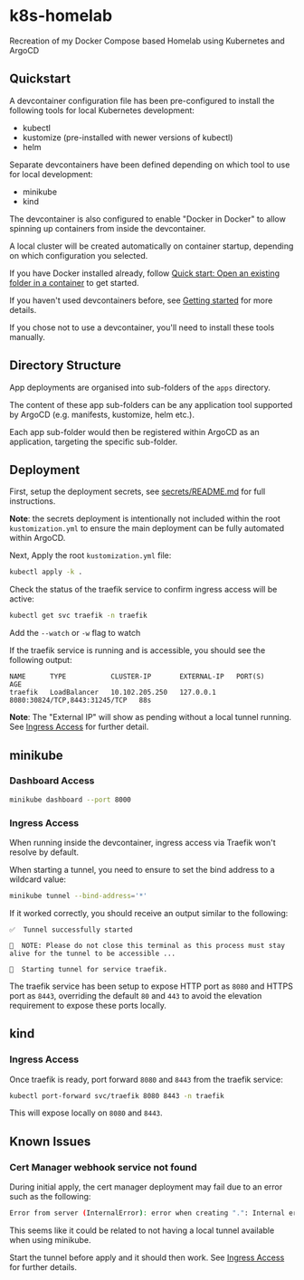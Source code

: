 # k8s-homelab
Recreation of my Docker Compose based Homelab using Kubernetes and ArgoCD

## Quickstart

A devcontainer configuration file has been pre-configured to install the following tools for local Kubernetes development:
- kubectl
- kustomize (pre-installed with newer versions of kubectl)
- helm

Separate devcontainers have been defined depending on which tool to use for local development:
- minikube
- kind

The devcontainer is also configured to enable "Docker in Docker" to allow spinning up containers from inside the devcontainer.

A local cluster will be created automatically on container startup, depending on which configuration you selected.

If you have Docker installed already, follow [Quick start: Open an existing folder in a container](https://code.visualstudio.com/docs/devcontainers/containers#_quick-start-open-an-existing-folder-in-a-container) to get started.

If you haven't used devcontainers before, see [Getting started](https://code.visualstudio.com/docs/devcontainers/containers#_getting-started) for more details.

If you chose not to use a devcontainer, you'll need to install these tools manually.

## Directory Structure

App deployments are organised into sub-folders of the `apps` directory. 

The content of these app sub-folders can be any application tool supported by ArgoCD (e.g. manifests, kustomize, helm etc.).

Each app sub-folder would then be registered within ArgoCD as an application, targeting the specific sub-folder.

## Deployment

First, setup the deployment secrets, see [secrets/README.md](./secrets/README.md) for full instructions.

**Note**: the secrets deployment is intentionally not included within the root `kustomization.yml` to ensure the main deployment can be fully automated within ArgoCD.

Next, Apply the root `kustomization.yml` file:

```sh
kubectl apply -k .
```

Check the status of the traefik service to confirm ingress access will be active:

```sh
kubectl get svc traefik -n traefik
```

Add the `--watch` or `-w` flag to watch

If the traefik service is running and is accessible, you should see the following output:

```
NAME      TYPE           CLUSTER-IP       EXTERNAL-IP   PORT(S)                         AGE
traefik   LoadBalancer   10.102.205.250   127.0.0.1     8080:30824/TCP,8443:31245/TCP   88s
```

**Note**: The "External IP" will show as pending without a local tunnel running. See [Ingress Access](#ingress-access) for further detail.


## minikube 

### Dashboard Access

```sh
minikube dashboard --port 8000
```

### Ingress Access

When running inside the devcontainer, ingress access via Traefik won't resolve by default. 

When starting a tunnel, you need to ensure to set the bind address to a wildcard value:

```sh
minikube tunnel --bind-address='*'
```

If it worked correctly, you should receive an output similar to the following:

```
✅  Tunnel successfully started

📌  NOTE: Please do not close this terminal as this process must stay alive for the tunnel to be accessible ...

🏃  Starting tunnel for service traefik.
```

The traefik service has been setup to expose HTTP port as `8080` and HTTPS port as `8443`, overriding the default `80` and `443` to avoid the elevation requirement to expose these ports locally.

## kind

### Ingress Access

Once traefik is ready, port forward `8080` and `8443` from the traefik service:

```sh
kubectl port-forward svc/traefik 8080 8443 -n traefik
```

This will expose locally on `8080` and `8443`.

## Known Issues

### Cert Manager webhook service not found

During initial apply, the cert manager deployment may fail due to an error such as the following:

```sh
Error from server (InternalError): error when creating ".": Internal error occurred: failed calling webhook "webhook.cert-manager.io": failed to call webhook: Post "https://cert-manager-webhook.cert-manager.svc:443/validate?timeout=30s": service "cert-manager-webhook" not found
```

This seems like it could be related to not having a local tunnel available when using minikube.

Start the tunnel before apply and it should then work. See [Ingress Access](#ingress-access) for further details.